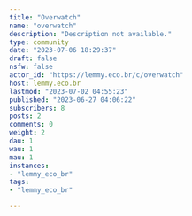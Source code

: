 ```yaml
---
title: "Overwatch" 
name: "overwatch"
description: "Description not available."
type: community
date: "2023-07-06 18:29:37"
draft: false
nsfw: false
actor_id: "https://lemmy.eco.br/c/overwatch"
host: lemmy.eco.br
lastmod: "2023-07-02 04:55:23"
published: "2023-06-27 04:06:22"
subscribers: 8
posts: 2
comments: 0
weight: 2
dau: 1
wau: 1
mau: 1
instances:
- "lemmy_eco_br"
tags: 
- "lemmy_eco_br"

---
```

